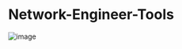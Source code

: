 # Network-Engineer-Tools
![image](https://user-images.githubusercontent.com/23353564/201524937-4fa39c0c-a8f6-4fca-a375-7ba9c9c288ba.png)
